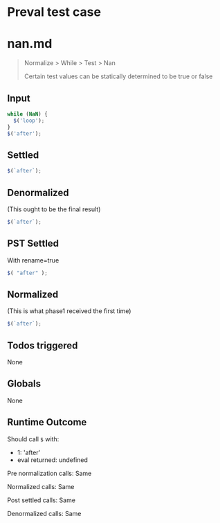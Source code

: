 # Preval test case

# nan.md

> Normalize > While > Test > Nan
>
> Certain test values can be statically determined to be true or false

## Input

`````js filename=intro
while (NaN) {
  $('loop');
}
$('after');
`````


## Settled


`````js filename=intro
$(`after`);
`````


## Denormalized
(This ought to be the final result)

`````js filename=intro
$(`after`);
`````


## PST Settled
With rename=true

`````js filename=intro
$( "after" );
`````


## Normalized
(This is what phase1 received the first time)

`````js filename=intro
$(`after`);
`````


## Todos triggered


None


## Globals


None


## Runtime Outcome


Should call `$` with:
 - 1: 'after'
 - eval returned: undefined

Pre normalization calls: Same

Normalized calls: Same

Post settled calls: Same

Denormalized calls: Same
